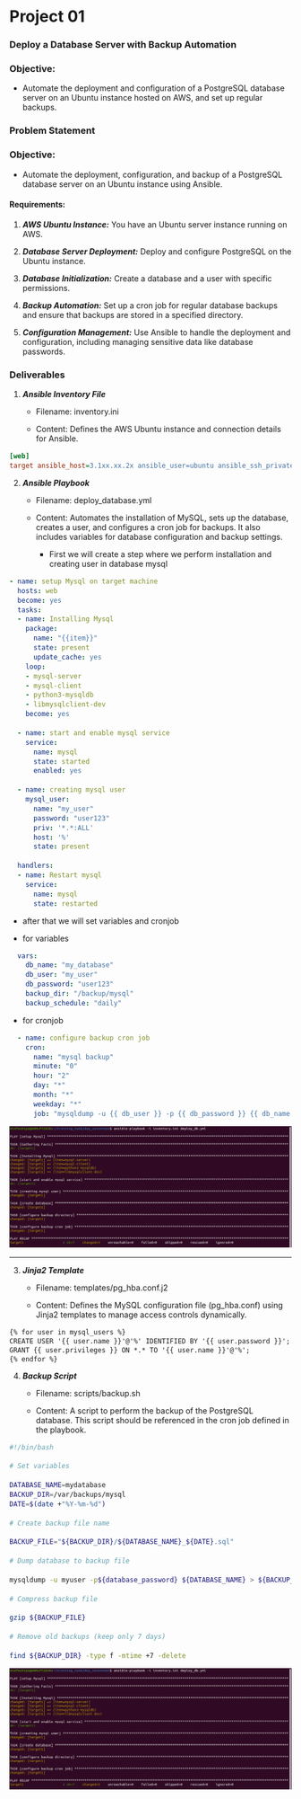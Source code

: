 # Project 01

### Deploy a Database Server with Backup Automation

### Objective: 
+ Automate the deployment and configuration of a PostgreSQL database server on an Ubuntu instance hosted on AWS, and set up regular backups.

### Problem Statement

### Objective: 

+ Automate the deployment, configuration, and backup of a PostgreSQL database server on an Ubuntu instance using Ansible.

#### Requirements:

1. ***AWS Ubuntu Instance:*** You have an Ubuntu server instance running on AWS.

2. ***Database Server Deployment:*** Deploy and configure PostgreSQL on the Ubuntu instance.

3. ***Database Initialization:*** Create a database and a user with specific permissions.

4. ***Backup Automation:*** Set up a cron job for regular database backups and ensure that backups are stored in a specified directory.

5. ***Configuration Management:*** Use Ansible to handle the deployment and configuration, including managing sensitive data like database passwords.

### Deliverables

1. ***Ansible Inventory File***
    
    + Filename: inventory.ini
    
    + Content: Defines the AWS Ubuntu instance and connection details for Ansible.

```ini
[web]
target ansible_host=3.1xx.xx.2x ansible_user=ubuntu ansible_ssh_private_key_file=/home/einfochips/.ssh/ansible-worker.pem
```

2. ***Ansible Playbook***
    
    + Filename: deploy_database.yml
    
    + Content: Automates the installation of MySQL, sets up the database, creates a user, and configures a cron job for backups. It also includes variables for database configuration and backup settings.

        + First we will create a step where we perform installation and creating user in database mysql

```yml
- name: setup Mysql on target machine
  hosts: web
  become: yes
  tasks:
  - name: Installing Mysql
    package:
      name: "{{item}}"
      state: present
      update_cache: yes
    loop:
    - mysql-server
    - mysql-client
    - python3-mysqldb
    - libmysqlclient-dev
    become: yes

  - name: start and enable mysql service
    service:
      name: mysql
      state: started
      enabled: yes

  - name: creating mysql user
    mysql_user:
      name: "my_user"
      password: "user123"
      priv: '*.*:ALL'
      host: '%'
      state: present

  handlers:
  - name: Restart mysql
    service:
      name: mysql
      state: restarted
```

+  after that we will set variables and cronjob

+ for variables

```yml
  vars:
    db_name: "my_database"
    db_user: "my_user"
    db_password: "user123"
    backup_dir: "/backup/mysql"
    backup_schedule: "daily"
```

+ for cronjob

```yml
  - name: configure backup cron job
    cron:
      name: "mysql backup"
      minute: "0"
      hour: "2"
      day: "*"
      month: "*"
      weekday: "*"
      job: "mysqldump -u {{ db_user }} -p {{ db_password }} {{ db_name }} > {{ backup_dir }}/{{ db_name }}_{{ backup_schedule }}.sql"
```


<img src="playbook_run.png">

<hr>

3. ***Jinja2 Template***
    
    + Filename: templates/pg_hba.conf.j2
    
    + Content: Defines the MySQL configuration file (pg_hba.conf) using Jinja2 templates to manage access controls dynamically.

```jinja
{% for user in mysql_users %}
CREATE USER '{{ user.name }}'@'%' IDENTIFIED BY '{{ user.password }}';
GRANT {{ user.privileges }} ON *.* TO '{{ user.name }}'@'%';
{% endfor %}
```

4. ***Backup Script***
    
    + Filename: scripts/backup.sh
    
    + Content: A script to perform the backup of the PostgreSQL database. This script should be referenced in the cron job defined in the playbook.

```sh
#!/bin/bash

# Set variables

DATABASE_NAME=mydatabase
BACKUP_DIR=/var/backups/mysql
DATE=$(date +"%Y-%m-%d")

# Create backup file name

BACKUP_FILE="${BACKUP_DIR}/${DATABASE_NAME}_${DATE}.sql"

# Dump database to backup file

mysqldump -u myuser -p${database_password} ${DATABASE_NAME} > ${BACKUP_FILE}

# Compress backup file

gzip ${BACKUP_FILE}

# Remove old backups (keep only 7 days)

find ${BACKUP_DIR} -type f -mtime +7 -delete
```


<img src="playbook_run.png">